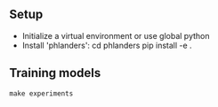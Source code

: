 
## Setup

- Initialize a virtual environment or use global python
- Install 'phlanders':
    cd phlanders
    pip install -e .
    
## Training models

    make experiments

